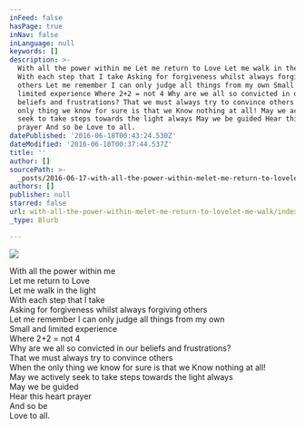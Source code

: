 ```yaml
---
inFeed: false
hasPage: true
inNav: false
inLanguage: null
keywords: []
description: >-
  With all the power within me Let me return to Love Let me walk in the light
  With each step that I take Asking for forgiveness whilst always forgiving
  others Let me remember I can only judge all things from my own Small and
  limited experience Where 2+2 = not 4 Why are we all so convicted in our
  beliefs and frustrations? That we must always try to convince others When the
  only thing we know for sure is that we Know nothing at all! May we actively
  seek to take steps towards the light always May we be guided Hear this heart
  prayer And so be Love to all.
datePublished: '2016-06-18T00:43:24.530Z'
dateModified: '2016-06-18T00:37:44.537Z'
title: ''
author: []
sourcePath: >-
  _posts/2016-06-17-with-all-the-power-within-melet-me-return-to-lovelet-me-walk.md
authors: []
publisher: null
starred: false
url: with-all-the-power-within-melet-me-return-to-lovelet-me-walk/index.html
_type: Blurb

---
```

![](https://the-grid-user-content.s3-us-west-2.amazonaws.com/c3a70b8a-c826-4379-aef9-ac31c4693dcf.jpg)

With all the power within me  
Let me return to Love  
Let me walk in the light  
With each step that I take  
Asking for forgiveness whilst always forgiving others  
Let me remember I can only judge all things from my own  
Small and limited experience  
Where 2+2 = not 4  
Why are we all so convicted in our beliefs and frustrations?  
That we must always try to convince others  
When the only thing we know for sure is that we Know nothing at all!  
May we actively seek to take steps towards the light always  
May we be guided  
Hear this heart prayer  
And so be  
Love to all.